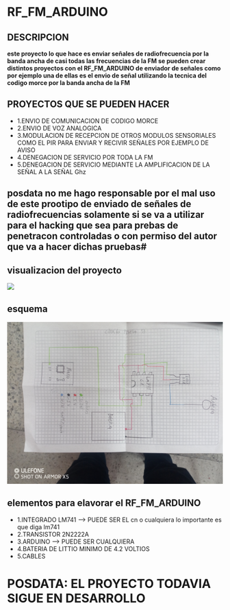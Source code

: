 # RF_FM_ARDUINO

## DESCRIPCION
  **este proyecto lo que hace es enviar señales de radiofrecuencia por la banda ancha de casi todas las frecuencias de la FM se pueden crear distintos proyectos con el RF_FM_ARDUINO de enviador de señales como por ejemplo una de  ellas es el envio de señal utilizando la tecnica del codigo morce por la banda ancha de la FM**
## PROYECTOS QUE SE PUEDEN HACER
  - 1.ENVIO DE COMUNICACION DE CODIGO MORCE
  - 2.ENVIO DE VOZ ANALOGICA
  - 3.MODULACION DE RECEPCION DE OTROS MODULOS SENSORIALES COMO EL PIR PARA ENVIAR Y RECIVIR SEÑALES POR EJEMPLO
    DE AVISO
  - 4.DENEGACION DE SERVICIO POR TODA LA FM
  - 5.DENEGACION DE SERVICIO MEDIANTE LA AMPLIFICACION DE LA SEÑAL A LA SEÑAL Ghz
## posdata no me hago responsable por el mal uso de este prootipo de enviado de señales de radiofrecuencias solamente si se va a utilizar para el hacking que sea para prebas de penetracon controladas o con permiso del autor que va a hacer dichas pruebas#
## visualizacion del proyecto
![](https://github.com/L3-programing/RF_FM_arduino/blob/main/IMG_20240907_095236_157.jpg)
## esquema
![](https://github.com/L3-programing/RF_FM_arduino/blob/main/IMG_20240907_095212_656.jpg)
## elementos para elavorar el  RF_FM_ARDUINO
 - 1.INTEGRADO LM741 --> PUEDE  SER EL cn o cualquiera  lo  importante  es  que diga  lm741
 - 2.TRANSISTOR 2N2222A
 - 3.ARDUINO  --> PUEDE  SER CUALQUIERA
 - 4.BATERIA  DE  LITTIO MINIMO DE 4.2 VOLTIOS
 - 5.CABLES
 # POSDATA: EL  PROYECTO  TODAVIA SIGUE EN  DESARROLLO
